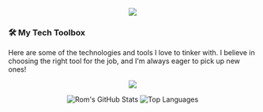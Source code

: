 <p align="center">
  <img src="https://capsule-render.vercel.app/api?text=Hey Everyone!🕹️my name is Rom&animation=fadeIn&type=waving&color=gradient&height=100"/>
</p>

### 🛠️ My Tech Toolbox

Here are some of the technologies and tools I love to tinker with. I believe in choosing the right tool for the job, and I'm always eager to pick up new ones!

<p align="center">
  <a href="https://skillicons.dev">
    <img src="https://skillicons.dev/icons?i=git,java,py,ts,js,kubernetes,docker,c,cs,css,html,mysql,react,nodejs,express,tensorflow,firebase,unity,postman,vscode,pycharm,idea,clion&perline=10" />
  </a>
</p>
<p align="center">
  <img src="https://github-readme-stats.vercel.app/api?username=RomYourUsername&show_icons=true&theme=dark&hide_border=true&count_private=true&line_height=25" alt="Rom's GitHub Stats" />
  <img src="https://github-readme-stats.vercel.app/api/top-langs/?username=RomYourUsername&layout=compact&theme=dark&hide_border=true&langs_count=6" alt="Top Languages" />
  <!-- Replace RomYourUsername with your actual GitHub username! -->
</p>
